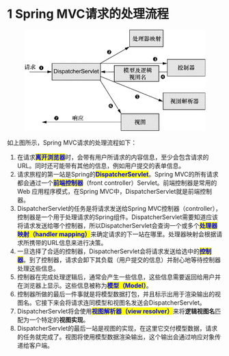 # 1 Spring MVC请求的处理流程

<figure><img src="../../.gitbook/assets/Spring MVC请求.jpg" alt=""><figcaption></figcaption></figure>

如上图所示，Spring MVC请求的处理流程如下：

1. 在请求<mark style="color:blue;">**离开浏览器**</mark>时，会带有用户所请求的内容信息，至少会包含请求的URL。同时还可能带有其他的信息，例如用户提交的表单信息。
2. 请求旅程的第一站是Spring的<mark style="color:blue;">**DispatcherServlet**</mark>。Spring MVC的所有请求都会通过一个<mark style="color:blue;">**前端控制器**</mark>（front controller）Servlet。前端控制器是常用的 Web 应用程序模式，在Spring MVC中，DispatcherServlet就是前端控制器。
3. DispatcherServlet的任务是将请求发送给Spring MVC控制器（controller），控制器是一个用于处理请求的Spring组件。DispatcherServlet需要知道应该将请求发送给哪个控制器，所以DispatcherServlet会查询一个或多个<mark style="color:blue;">**处理器映射（handler mapping）**</mark>来确定请求的下一站在哪里。处理器映射会根据请求所携带的URL信息来进行决策。
4. 一旦选择了合适的控制器，DispatcherServlet会将请求发送给选中的<mark style="color:blue;">**控制器**</mark>。到了控制器，请求会卸下其负载（用户提交的信息）并耐心地等待控制器处理这些信息。
5. 控制器在完成处理逻辑后，通常会产生一些信息，这些信息需要返回给用户并在浏览器上显示。这些信息被称为<mark style="color:blue;">**模型（Model）**</mark>。
6. 控制器所做的最后一件事就是将模型数据打包，并且标示出用于渲染输出的视图名。它接下来会将请求连同模型和视图名发送会DispatcherServlet。
7. DispatcherServlet将会使用<mark style="color:blue;">**视图解析器（view resolver）**</mark>来将**逻辑视图名**匹配为一个特定的**视图实现**。
8. DispatcherServlet的最后一站是视图的实现，在这里它交付模型数据，请求的任务就完成了。视图将使用模型数据渲染输出，这个输出会通过响应对象传递给客户端。

